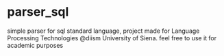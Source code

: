 # parser_sql
simple parser for sql standard language, project made for Language Processing Technologies @diism University of Siena. feel free to use it for academic purposes
